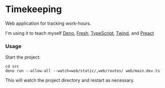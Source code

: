 # Timekeeping

Web application for tracking work-hours.

I'm using it to teach myself [Deno](https://deno.land),
[Fresh](https://fresh.deno.dev), [TypeScript](https://typescriptlang.org),
[Twind](https://twind.dev), and [Preact](https://preactjs.com)

### Usage

Start the project:

```
cd src
deno run --allow-all --watch=web/static/,web/routes/ web/main.dev.ts
```

This will watch the project directory and restart as necessary.